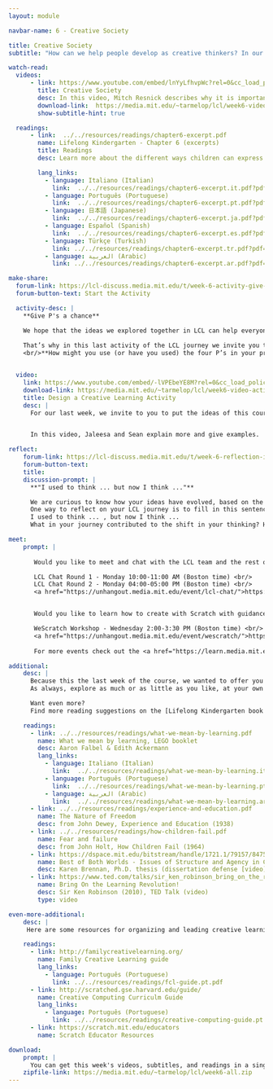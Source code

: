 ```yaml
---
layout: module

navbar-name: 6 - Creative Society

title: Creative Society
subtitle: "How can we help people develop as creative thinkers? In our last week, we explore strategies and motivations for supporting and expanding opportunities for creative learning. We invite you to share a project idea and reflect back on your journey as a creative learner."

watch-read:
  videos:
      - link: https://www.youtube.com/embed/lnYyLfhvpWc?rel=0&cc_load_policy=1
        title: Creative Society
        desc: In this video, Mitch Resnick describes why it is important to support children's development as creative thinkers in today's fast-changing society, and shares ideas on how to bring the spirit of kindergarten to children of all ages and all backgrounds.
        download-link:  https://media.mit.edu/~tarmelop/lcl/week6-video-society.zip
        show-subtitle-hint: true

  readings:
      - link:  ../../resources/readings/chapter6-excerpt.pdf
        name: Lifelong Kindergarten - Chapter 6 (excerpts)
        title: Readings
        desc: Learn more about the different ways children can express themselves, and some tips on how to cultivate creativity.

        lang_links:
          - language: Italiano (Italian)
            link:  ../../resources/readings/chapter6-excerpt.it.pdf?pdf=ch6-it
          - language: Português (Portuguese)
            link:  ../../resources/readings/chapter6-excerpt.pt.pdf?pdf=ch6-pt
          - language: 日本語 (Japanese)
            link:  ../../resources/readings/chapter6-excerpt.ja.pdf?pdf=ch6-ja
          - language: Español (Spanish)
            link:  ../../resources/readings/chapter6-excerpt.es.pdf?pdf=ch6-es
          - language: Türkçe (Turkish)
            link: ../../resources/readings/chapter6-excerpt.tr.pdf?pdf=ch6-tr
          - language: العربية (Arabic)
            link: ../../resources/readings/chapter6-excerpt.ar.pdf?pdf=ch6-ar

make-share:
  forum-link: https://lcl-discuss.media.mit.edu/t/week-6-activity-give-ps-a-chance/2866
  forum-button-text: Start the Activity

  activity-desc: |
    **Give P's a chance**

    We hope that the ideas we explored together in LCL can help everyone see learning in new ways, and provide a useful framework to approach learning - and other aspects of your life!
 
    That’s why in this last activity of the LCL journey we invite you to share: 
    <br/>**How might you use (or have you used) the four P’s in your practice?**


  video:
    link: https://www.youtube.com/embed/-lVPEbeYE8M?rel=0&cc_load_policy=1
    download-link: https://media.mit.edu/~tarmelop/lcl/week6-video-activity.zip
    title: Design a Creative Learning Activity
    desc: |
      For our last week, we invite to you to put the ideas of this course into practice, by sharing an idea or a plan for a project you want to work on, for your students or for yourself, building on ideas you learned or explored in this course.


      In this video, Jaleesa and Sean explain more and give examples. 

reflect:
    forum-link: https://lcl-discuss.media.mit.edu/t/week-6-reflection-i-used-to-think-now-i-think/2871
    forum-button-text:
    title:
    discussion-prompt: |
      **"I used to think ... but now I think ..."**

      We are curious to know how your ideas have evolved, based on the activities and discussions in Learning Creative Learning.
      One way to reflect on your LCL journey is to fill in this sentence:
      I used to think ... , but now I think ...
      What in your journey contributed to the shift in your thinking? How might it influence your work?

meet:
    prompt: |
      
       Would you like to meet and chat with the LCL team and the rest of the community?<br/>

       LCL Chat Round 1 - Monday 10:00-11:00 AM (Boston time) <br/>
       LCL Chat Round 2 - Monday 04:00-05:00 PM (Boston time) <br/>
       <a href="https://unhangout.media.mit.edu/event/lcl-chat/">https://unhangout.media.mit.edu/event/lcl-chat/</a>


       Would you like to learn how to create with Scratch with guidance and peer support?<br/>

       WeScratch Workshop - Wednesday 2:00-3:30 PM (Boston time) <br/>
       <a href="https://unhangout.media.mit.edu/event/wescratch/">https://unhangout.media.mit.edu/event/wescratch/</a>
       
       For more events check out the <a href="https://learn.media.mit.edu/lcl/#calendar">calendar</a>! <br/>

additional:
    desc: |
      Because this the last week of the course, we wanted to offer you a longer list of inspiring readings. 
      As always, explore as much or as little as you like, at your own pace.

      Want even more?
      Find more reading suggestions on the [Lifelong Kindergarten book website](http://lifelongkindergarten.net/).

    readings:
      - link: ../../resources/readings/what-we-mean-by-learning.pdf
        name: What we mean by learning, LEGO booklet
        desc: Aaron Falbel & Edith Ackermann
        lang_links:
          - language: Italiano (Italian)
            link:  ../../resources/readings/what-we-mean-by-learning.it.pdf
          - language: Português (Portuguese)
            link:  ../../resources/readings/what-we-mean-by-learning.pt.pdf
          - language: العربية (Arabic)
            link:  ../../resources/readings/what-we-mean-by-learning.ar.pdf
      - link: ../../resources/readings/experience-and-education.pdf
        name: The Nature of Freedom
        desc: from John Dewey, Experience and Education (1938)
      - link: ../../resources/readings/how-children-fail.pdf
        name: Fear and failure
        desc: from John Holt, How Children Fail (1964)  
      - link: https://dspace.mit.edu/bitstream/handle/1721.1/79157/847525655-MIT.pdf?sequence=2
        name: Best of Both Worlds - Issues of Structure and Agency in Computational Creation, in and out of School
        desc: Karen Brennan, Ph.D. thesis (dissertation defense [video](https://www.media.mit.edu/videos/kbrennan-2012-10-4/))
      - link: https://www.ted.com/talks/sir_ken_robinson_bring_on_the_revolution
        name: Bring On the Learning Revolution!
        desc: Sir Ken Robinson (2010), TED Talk (video)
        type: video

even-more-additional:
    desc: |
     Here are some resources for organizing and leading creative learning experiences.

    readings:
      - link: http://familycreativelearning.org/
        name: Family Creative Learning guide
        lang_links:
          - language: Português (Portuguese)
            link: ../../resources/readings/fcl-guide.pt.pdf
      - link: http://scratched.gse.harvard.edu/guide/
        name: Creative Computing Curriculm Guide
        lang_links:
          - language: Português (Portuguese)
            link: ../../resources/readings/creative-computing-guide.pt.pdf
      - link: https://scratch.mit.edu/educators
        name: Scratch Educator Resources 

download:
    prompt: |
      You can get this week's videos, subtitles, and readings in a single zip file for offline use.
    zipfile-link: https://media.mit.edu/~tarmelop/lcl/week6-all.zip
---
```

